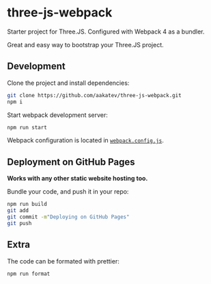 # three-js-webpack

Starter project for Three.JS. Configured with Webpack 4 as a bundler.

Great and easy way to bootstrap your Three.JS project.

## Development

Clone the project and install dependencies:

```bash
git clone https://github.com/aakatev/three-js-webpack.git
npm i
```

Start webpack development server:

```bash
npm run start
```

Webpack configuration is located in [`webpack.config.js`](webpack.config.js).

## Deployment on GitHub Pages

**Works with any other static website hosting too.**

Bundle your code, and push it in your repo:

```bash
npm run build
git add
git commit -m"Deploying on GitHub Pages"
git push
```

## Extra

The code can be formated with prettier:

```bash
npm run format
```
